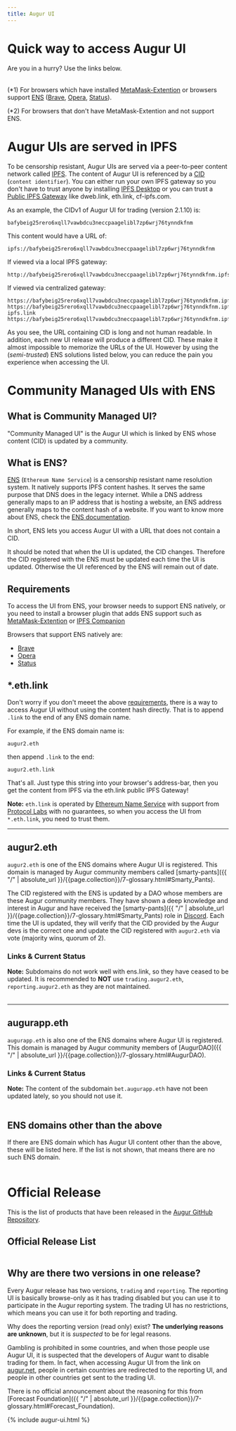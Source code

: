 ```yaml
---
title: Augur UI
---
```


# Quick way to access Augur UI
Are you in a hurry? Use the links below.

<table id="quick-access-table"></table>

(*1) For browsers which have installed [MetaMask-Extention](https://metamask.io/) or browsers support [ENS](https://ens.domains/) ([Brave](https://brave.com/), [Opera](https://www.opera.com/), [Status](https://status.im/web-three-browser/)).

(*2) For browsers that don't have MetaMask-Extention and not support ENS.

# Augur UIs are served in IPFS

To be censorship resistant, Augur UIs are served via a peer-to-peer content network called [IPFS](https://ipfs.io/). The content of Augur UI is referenced by a [CID](https://docs.ipfs.io/concepts/content-addressing/#identifier-formats) (`content identifier`). You can either run your own IPFS gateway so you don't have to trust anyone by installing [IPFS Desktop](https://github.com/ipfs-shipyard/ipfs-desktop/blob/master/README.md) or you can trust a [Public IPFS Gateway](https://docs.ipfs.io/concepts/ipfs-gateway/#gateway-providers) like dweb.link, eth.link, cf-ipfs.com.

As an example, the CIDv1 of Augur UI for trading (version 2.1.10) is:
```
bafybeig25rero6xqll7vawbdcu3neccpaagelibl7zp6wrj76tynndkfnm
```
This content would have a URL of:
```
ipfs://bafybeig25rero6xqll7vawbdcu3neccpaagelibl7zp6wrj76tynndkfnm
```
If viewed via a local IPFS gateway:
```
http://bafybeig25rero6xqll7vawbdcu3neccpaagelibl7zp6wrj76tynndkfnm.ipfs.localhost:8080
```
If viewed via centralized gateway:
```
https://bafybeig25rero6xqll7vawbdcu3neccpaagelibl7zp6wrj76tynndkfnm.ipfs.dweb.link
https://bafybeig25rero6xqll7vawbdcu3neccpaagelibl7zp6wrj76tynndkfnm.ipfs.cf-ipfs.link
https://bafybeig25rero6xqll7vawbdcu3neccpaagelibl7zp6wrj76tynndkfnm.ipfs.eth.link
```

As you see, the URL containing CID is long and not human readable. In addition, each new UI release will produce a different CID. ​These make it almost impossible to memorize the URLs of the UI. However by using the (*semi-trusted*) ENS solutions listed below, you can reduce the pain you experience when accessing the UI.

# Community Managed UIs with ENS

## What is Community Managed UI?
​"Community Managed UI" is the Augur UI which is linked by ENS whose content (CID) is updated by a community.

## What is ENS?
[ENS](https://ens.domains/) (`Ethereum Name Service`) is a censorship resistant name resolution system. It natively supports IPFS content hashes. It serves the same purpose that DNS does in the legacy internet. While a DNS address generally maps to an IP address that is hosting a website, an ENS address generally maps to the content hash of a website. If you want to know more about ENS, check the [ENS documentation](https://docs.ens.domains/).

In short, ENS lets you access Augur UI with a URL that does not contain a CID.

It should be noted that when the UI is updated, the CID changes. Therefore the CID registered with the ENS must be updated each time the UI is updated. Otherwise the UI referenced by the ENS will remain out of date.

## Requirements
To access the UI from ENS, your browser needs to support ENS natively, or you need to install a browser plugin that adds ENS support such as [MetaMask-Extention](https://metamask.io/) or [IPFS Companion](https://github.com/ipfs-shipyard/ipfs-companion/blob/master/README.md)

Browsers that support ENS natively are:
- [Brave](https://brave.com/)
- [Opera](https://www.opera.com/)
- [Status](https://status.im/web-three-browser/)

## *.eth.link
Don't worry if you don't meeet the above [requirements](#requirements), there is a way to access Augur UI without using the content hash directly. That is to append `.link` to the end of any ENS domain name.

For example, if the ENS domain name is:
```
augur2.eth
```
then append `.link` to the end:
```
augur2.eth.link
```
That's all. Just type this string into your browser's address-bar, then you get the content from IPFS via the eth.link public IPFS Gateway!

**Note:** `eth.link` is operated by [Ethereum Name Service](https://ens.domains/) with support from [Protocol Labs](https://protocol.ai/) with no guarantees, so when you access the UI from `*.eth.link`, you need to trust them.

---

## augur2.eth
`augur2.eth` is one of the ENS domains where Augur UI is registered. This domain is managed by Augur community members called [smarty-pants]({{ "/" | absolute_url }}/{{page.collection}}/7-glossary.html#Smarty_Pants).

The CID registered with the ENS is updated by a DAO whose members are these Augur community members. They have shown a deep knowledge and interest in Augur and have received the [smarty-pants]({{ "/" | absolute_url }}/{{page.collection}}/7-glossary.html#Smarty_Pants) role in [Discord](https://invite.augur.net/). Each time the UI is updated, they will verify that the CID provided by the Augur devs is the correct one and update the CID registered with `augur2.eth` via vote (majority wins, quorum of 2).

### Links & Current Status
**Note:** Subdomains do not work well with ens.link, so they have ceased to be updated.  It is recommended to **NOT** use `trading.augur2.eth`, `reporting.augur2.eth` as they are not maintained.

<div class="center"><table id="augur2.eth-table"></table></div>

---

## augurapp.eth
`augurapp.eth` is also one of the ENS domains where Augur UI is registered. This domain is managed by Augur community members of [AugurDAO]({{ "/" | absolute_url }}/{{page.collection}}/7-glossary.html#AugurDAO).

### Links & Current Status
**Note:** The content of the subdomain `bet.augurapp.eth` have not been updated lately, so you should not use it.
<div class="center"><table id="augurapp.eth-table"></table></div>

## ENS domains other than the above
If there are ENS domain which has Augur UI content other than the above, these will be listed here. If the list is not shown, that means there are no such ENS domain.

<div class="center"><table id="unknown-ens-domain-table"></table></div>


# Official Release

This is the list of products that have been released in the [Augur GitHub Repository](https://github.com/AugurProject/augur/releases/). 

## Official Release List
<table id="official-release-table"></table>



## Why are there two versions in one release?
Every Augur release has two versions, `trading` and `reporting`. The reporting UI is basically browse-only as it has trading disabled but you can use it to participate in the Augur reporting system. The trading UI has no restrictions, which means you can use it for both reporting and trading.

Why does the reporting version (read only) exist? **The underlying reasons are unknown**, but it is *suspected* to be for legal reasons.
 
Gambling is prohibited in some countries, and when those people use Augur UI, it is suspected that the developers of Augur want to disable trading for them. In fact, when accessing Augur UI from the link on [augur.net](https://augur.net/), people in certain countries are redirected to the reporting UI, and people in other countries get sent to the trading UI.

There is no official announcement about the reasoning for this from [Forecast Foundation]({{ "/" | absolute_url }}/{{page.collection}}/7-glossary.html#Forecast_Foundation).


{% include augur-ui.html %}
